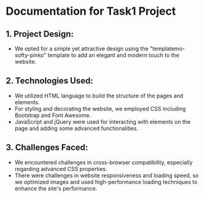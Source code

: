 # Documentation for Task1 Project

## 1. Project Design:
- We opted for a simple yet attractive design using the "templatemo-softy-pinko" template to add an elegant and modern touch to the website.

## 2. Technologies Used:
- We utilized HTML language to build the structure of the pages and elements.
- For styling and decorating the website, we employed CSS including Bootstrap and Font Awesome.
- JavaScript and jQuery were used for interacting with elements on the page and adding some advanced functionalities.

## 3. Challenges Faced:
- We encountered challenges in cross-browser compatibility, especially regarding advanced CSS properties.
- There were challenges in website responsiveness and loading speed, so we optimized images and used high-performance loading techniques to enhance the site's performance.
